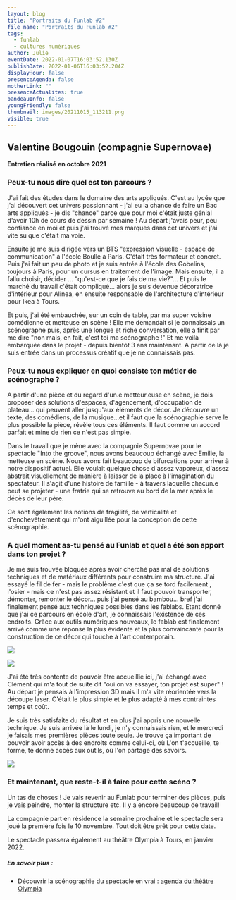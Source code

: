 ```yaml
---
layout: blog
title: "Portraits du Funlab #2"
file_name: "Portraits du Funlab #2"
tags:
  - funlab
  - cultures numériques
author: Julie
eventDate: 2022-01-07T16:03:52.130Z
publishDate: 2022-01-06T16:03:52.204Z
displayHour: false
presenceAgenda: false
motherLink: ""
presenceActualites: true
bandeauInfo: false
youngFriendly: false
thumbnail: images/20211015_113211.png
visible: true
---
```

## Valentine Bougouin (compagnie Supernovae)

**Entretien réalisé en octobre 2021**

### Peux-tu nous dire quel est ton parcours ?

J'ai fait des études dans le domaine des arts appliqués. C'est au lycée que j'ai découvert cet univers passionnant - j'ai eu la chance de faire un Bac arts appliqués - je dis "chance" parce que pour moi c'était juste génial d'avoir 10h de cours de dessin par semaine ! Au départ j'avais peur, peu confiance en moi et puis j'ai trouvé mes marques dans cet univers et j'ai vite su que c'était ma voie.

Ensuite je me suis dirigée vers un BTS "expression visuelle - espace de communication" à l'école Boulle à Paris. C'était très formateur et concret. Puis j'ai fait un peu de photo et je suis entrée à l'école des Gobelins, toujours à Paris, pour un cursus en traitement de l'image. Mais ensuite, il a fallu choisir, décider ... "qu'est-ce que je fais de ma vie?"... Et puis le marché du travail c'était compliqué... alors je suis devenue décoratrice d'intérieur pour Alinea, en ensuite responsable de l'architecture d'intérieur pour Ikea à Tours.

Et puis, j'ai été embauchée, sur un coin de table, par ma super voisine comédienne et metteuse en scène ! Elle me demandait si je connaissais un scénographe puis, après une longue et riche conversation, elle a finit par me dire "non mais, en fait, c'est toi ma scénographe !" Et me voilà embarquée dans le projet - depuis bientôt 3 ans maintenant. A partir de là je suis entrée dans un processus créatif que je ne connaissais pas.

### Peux-tu nous expliquer en quoi consiste ton métier de scénographe ?

A partir d'une pièce et du regard d'un.e metteur.euse en scène, je dois proposer des solutions d'espaces, d'agencement, d'occupation de plateau... qui peuvent aller jusqu'aux éléments de décor. Je découvre un texte, des comédiens, de la musique...et il faut que la scénographie serve le plus possible la pièce, révèle tous ces éléments. Il faut comme un accord parfait et mine de rien ce n'est pas simple.

Dans le travail que je mène avec la compagnie Supernovae pour le spectacle "Into the groove", nous avons beaucoup échangé avec Emilie, la metteuse en scène. Nous avons fait beaucoup de bifurcations pour arriver à notre dispositif actuel. Elle voulait quelque chose d'assez vaporeux, d'assez abstrait visuellement de manière à laisser de la place à l'imagination du spectateur. Il s'agit d'une histoire de famille - à travers laquelle chacun.e peut se projeter - une fratrie qui se retrouve au bord de la mer après le décès de leur père.

Ce sont également les notions de fragilité, de verticalité et d'enchevêtrement qui m'ont aiguillée pour la conception de cette scénographie.

### A quel moment as-tu pensé au Funlab et quel a été son apport dans ton projet ?

Je me suis trouvée bloquée après avoir cherché pas mal de solutions techniques et de matériaux différents pour construire ma structure. J'ai essayé le fil de fer - mais le problème c'est que ça se tord facilement , l'osier - mais ce n'est pas assez résistant et il faut pouvoir transporter, démonter, remonter le décor... puis j'ai pensé au bambou... bref j'ai finalement pensé aux techniques possibles dans les fablabs. Etant donné que j'ai ce parcours en école d'art, je connaissais l'existence de ces endroits. Grâce aux outils numériques nouveaux, le fablab est finalement arrivé comme une réponse la plus évidente et la plus convaincante pour la construction de ce décor qui touche à l'art contemporain.

![](images/20211015_113150.png)

![](images/20211015_113211.png)

J'ai été très contente de pouvoir être accueillie ici, j'ai échangé avec Clément qui m'a tout de suite dit "oui on va essayer, ton projet est super" ! Au départ je pensais à l'impression 3D mais il m'a vite réorientée vers la découpe laser. C'était le plus simple et le plus adapté à mes contraintes temps et coût.

Je suis très satisfaite du résultat et en plus j'ai appris une nouvelle technique. Je suis arrivée là le lundi, je n'y connaissais rien, et le mercredi je faisais mes premières pièces toute seule. Je trouve ça important de pouvoir avoir accès à des endroits comme celui-ci, où L'on t'accueille, te forme, te donne accès aux outils, où l'on partage des savoirs.

![](images/20211013_153323.png)



### Et maintenant, que reste-t-il à faire pour cette scéno ?

Un tas de choses ! Je vais revenir au Funlab pour terminer des pièces, puis je vais peindre, monter la structure etc. Il y a encore beaucoup de travail!

La compagnie part en résidence la semaine prochaine et le spectacle sera joué la première fois le 10 novembre. Tout doit être prêt pour cette date.

Le spectacle passera également au théâtre Olympia à Tours, en janvier 2022.

##### En savoir plus :

* Découvrir la scénographie du spectacle en vrai : [agenda du théâtre Olympia](https://cdntours.fr/spectacle/groove-ecorches-mais-heureux)